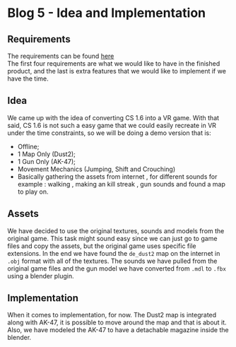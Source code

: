 # Blog 5 - Idea and Implementation

## Requirements

The requirements can be found [here](https://github.com/XRD-Group-11/VR-CS-1.6/blob/main/README.md)
<br/>
The first four requirements are what we would like to have in the finished product, and the last is extra features that we would like to implement if we have the time.

## Idea

We came up with the idea of converting CS 1.6 into a VR game. With that said, CS 1.6 is not such a easy game that we could easily recreate in VR under the time constraints, so we will be doing a demo version that is:

- Offline;
- 1 Map Only (Dust2);
- 1 Gun Only (AK-47);
- Movement Mechanics (Jumping, Shift and Crouching)
- Basically gathering the assets from internet , for different sounds for example : walking , making an kill streak , gun sounds and found a map to play on.

## Assets

We have decided to use the original textures, sounds and models from the original game. This task might sound easy since we can just go to game files and copy the assets, but the original game uses specific file extensions. In the end we have found the `de_dust2` map on the internet in `.obj` format with all of the textures. The sounds we have pulled from the original game files and the gun model we have converted from `.mdl` to `.fbx` using a blender plugin.

## Implementation

When it comes to implementation, for now. The Dust2 map is integrated along with AK-47, it is possible to move around the map and that is about it. Also, we have modeled the AK-47 to have a detachable magazine inside the blender.
